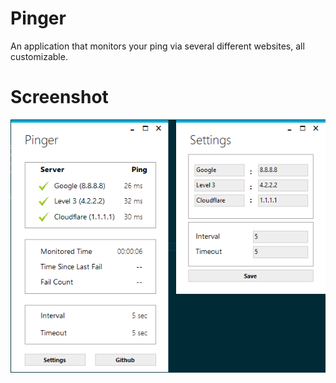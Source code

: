 # Pinger
An application that monitors your ping via several different websites, all customizable.

# Screenshot
![Screenshot of application](Pinger/Pinger_Screenshot.png)
